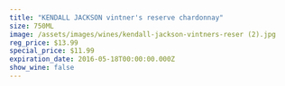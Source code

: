 ```yaml
---
title: "KENDALL JACKSON vintner's reserve chardonnay"
size: 750ML
image: /assets/images/wines/kendall-jackson-vintners-reser (2).jpg
reg_price: $13.99
special_price: $11.99
expiration_date: 2016-05-18T00:00:00.000Z
show_wine: false
---
```



